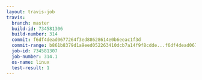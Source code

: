 ```yaml
---
layout: travis-job
travis:
  branch: master
  build-id: 734581306
  build-number: 314
  commit: f6df4dead0677264f3ed88628614e0b6eeac1f3d
  commit-range: b861b8379d1a9eed052263410dcb7a14f9f8cdde...f6df4dead0677264f3ed88628614e0b6eeac1f3d
  job-id: 734581307
  job-number: 314.1
  os-name: linux
  test-result: 1
---
```

